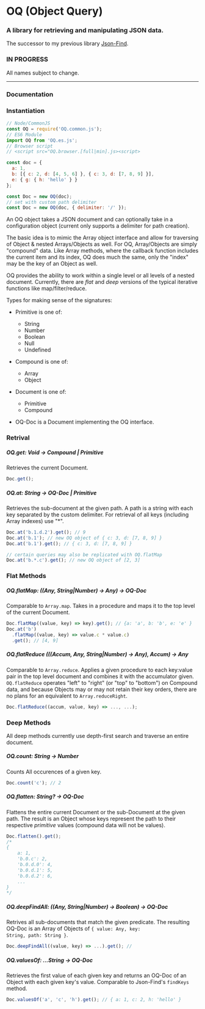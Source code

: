 # OQ (Object Query)

### A library for retrieving and manipulating JSON data.

The successor to my previous library [Json-Find](https://www.npmjs.com/package/json-find).

### IN PROGRESS

All names subject to change.

---

### Documentation

### Instantiation

```js
// Node/CommonJS
const OQ = require('OQ.common.js');
// ES6 Module
import OQ from 'OQ.es.js';
// Browser script
// <script src="OQ.browser.[full|min].js><script>

const doc = {
  a: 1,
  b: [{ c: 2, d: [4, 5, 6] }, { c: 3, d: [7, 8, 9] }],
  e: { g: { h: 'hello' } }
};

const Doc = new OQ(doc);
// set with custom path delimiter
const Doc = new OQ(doc, { delimiter: '/' });
```

An OQ object takes a JSON document and can optionally take in a configuration object (current only supports a delimiter for path creation).

The basic idea is to mimic the Array object interface and allow for traversing of Object & nested Arrays/Objects as well. For OQ, Array/Objects are simply "compound" data. Like Array methods, where the callback function includes the current item and its index, OQ does much the same, only the "index" may be the key of an Object as well.

OQ provides the ability to work within a single level or all levels of a nested document. Currently, there are _flat_ and _deep_ versions of the typical iterative functions like map/filter/reduce.

Types for making sense of the signatures:

- Primitive is one of:

  - String
  - Number
  - Boolean
  - Null
  - Undefined

- Compound is one of:

  - Array
  - Object

- Document is one of:

  - Primitive
  - Compound

- OQ-Doc is a Document implementing the OQ interface.

### Retrival

##### OQ.get: Void -> Compound | Primitive

Retrieves the current Document.

```js
Doc.get();
```

##### OQ.at: String -> OQ-Doc | Primitive

Retrieves the sub-document at the given path. A path is a string with each key separated by the custom delimiter. For retrieval of all keys (including Array indexes) use "\*".

```js
Doc.at('b.1.d.2').get(); // 9
Doc.at('b.1'); // new OQ object of { c: 3, d: [7, 8, 9] }
Doc.at('b.1').get(); // { c: 3, d: [7, 8, 9] }

// certain queries may also be replicated with OQ.flatMap
Doc.at('b.*.c').get(); // new OQ object of [2, 3]
```

### Flat Methods

##### OQ.flatMap: ((Any, String|Number) -> Any) -> OQ-Doc

Comparable to <code>Array.map</code>. Takes in a procedure and maps it to the top level of the current Document.

```js
Doc.flatMap((value, key) => key).get(); // {a: 'a', b: 'b', e: 'e' }
Doc.at('b')
  .flatMap((value, key) => value.c * value.c)
  .get(); // [4, 9]
```

##### OQ.flatReduce (((Accum, Any, String|Number) -> Any), Accum) -> Any

Comparable to <code>Array.reduce</code>. Applies a given procedure to each key:value pair in the top level document and combines it with the accumulator given. <code>OQ.flatReduce</code> operates "left" to "right" (or "top" to "bottom") on Compound data, and because Objects may or may not retain their key orders, there are no plans for an equivalent to <code>Array.reduceRight</code>.

```js
Doc.flatReduce((accum, value, key) => ..., ...);
```

### Deep Methods

All deep methods currently use depth-first search and traverse an entire document.

##### OQ.count: String -> Number

Counts All occurences of a given key.

```js
Doc.count('c'); // 2
```

##### OQ.flatten: String? -> OQ-Doc

Flattens the entire current Document or the sub-Document at the given path. The result is an Object whose keys represent the path to their respective _primitive_ values (compound data will not be values).

```js
Doc.flatten().get();
/*
{
    a: 1,
    'b.0.c': 2,
    'b.0.d.0': 4,
    'b.0.d.1': 5,
    'b.0.d.2': 6,
    ...
}
*/
```

##### OQ.deepFindAll: ((Any, String|Number) -> Boolean) -> OQ-Doc

Retrives all sub-documents that match the given predicate. The resulting OQ-Doc is an Array of Objects of <code>{ value: Any, key: String, path: String }</code>.

```js
Doc.deepFindAll((value, key) => ...).get(); //
```

##### OQ.valuesOf: ...String -> OQ-Doc

Retrieves the first value of each given key and returns an OQ-Doc of an Object with each given key's value. Comparable to Json-Find's <code>findKeys</code> method.

```js
Doc.valuesOf('a', 'c', 'h').get(); // { a: 1, c: 2, h: 'hello' }
```
